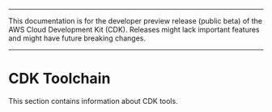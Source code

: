 --------

This documentation is for the developer preview release \(public beta\) of the AWS Cloud Development Kit \(CDK\)\. Releases might lack important features and might have future breaking changes\.

--------

# CDK Toolchain<a name="tools"></a>

This section contains information about CDK tools\.